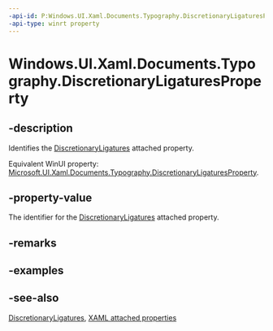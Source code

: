 ```yaml
---
-api-id: P:Windows.UI.Xaml.Documents.Typography.DiscretionaryLigaturesProperty
-api-type: winrt property
---
```


<!-- Property syntax
public Windows.UI.Xaml.DependencyProperty DiscretionaryLigaturesProperty { get; }
-->

# Windows.UI.Xaml.Documents.Typography.DiscretionaryLigaturesProperty

## -description
Identifies the [DiscretionaryLigatures](typography_discretionaryligatures.md) attached property.

Equivalent WinUI property: [Microsoft.UI.Xaml.Documents.Typography.DiscretionaryLigaturesProperty](/windows/winui/api/microsoft.ui.xaml.documents.typography.discretionaryligaturesproperty).

## -property-value
The identifier for the [DiscretionaryLigatures](typography_discretionaryligatures.md) attached property.

## -remarks

## -examples

## -see-also

[DiscretionaryLigatures](typography_discretionaryligatures.md), [XAML attached properties](/windows/uwp/xaml-platform/attached-properties-overview)
